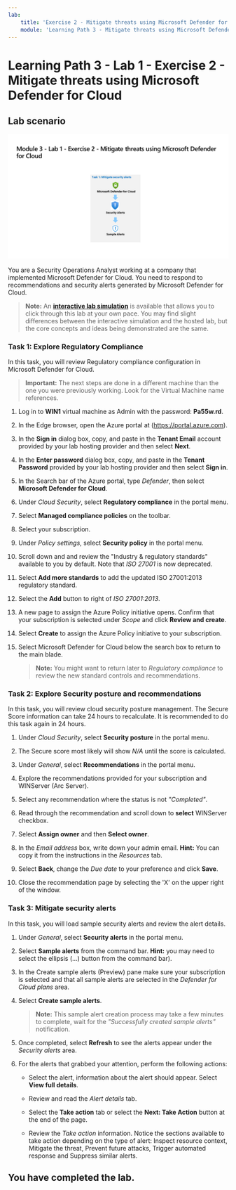 ```yaml
---
lab:
    title: 'Exercise 2 - Mitigate threats using Microsoft Defender for Cloud'
    module: 'Learning Path 3 - Mitigate threats using Microsoft Defender for Cloud'
---
```


# Learning Path 3 - Lab 1 - Exercise 2 - Mitigate threats using Microsoft Defender for Cloud

## Lab scenario

![Lab overview.](../Media/SC-200-Lab_Diagrams_Mod3_L1_Ex2.png)

You are a Security Operations Analyst working at a company that implemented Microsoft Defender for Cloud. You need to respond to recommendations and security alerts generated by Microsoft Defender for Cloud.

>**Note:** An **[interactive lab simulation](https://mslabs.cloudguides.com/guides/SC-200%20Lab%20Simulation%20-%20Mitigate%20threats%20using%20Microsoft%20Defender%20for%20Cloud)** is available that allows you to click through this lab at your own pace. You may find slight differences between the interactive simulation and the hosted lab, but the core concepts and ideas being demonstrated are the same. 


### Task 1: Explore Regulatory Compliance

In this task, you will review Regulatory compliance configuration in Microsoft Defender for Cloud. 

>**Important:** The next steps are done in a different machine than the one you were previously working. Look for the Virtual Machine name references.

1. Log in to **WIN1** virtual machine as Admin with the password: **Pa55w.rd**.  

1. In the Edge browser, open the Azure portal at (https://portal.azure.com).

1. In the **Sign in** dialog box, copy, and paste in the **Tenant Email** account provided by your lab hosting provider and then select **Next**.

1. In the **Enter password** dialog box, copy, and paste in the **Tenant Password** provided by your lab hosting provider and then select **Sign in**.

1. In the Search bar of the Azure portal, type *Defender*, then select **Microsoft Defender for Cloud**.

1. Under *Cloud Security*, select **Regulatory compliance** in the portal menu.

1. Select **Managed compliance policies** on the toolbar.

1. Select your subscription.

1. Under *Policy settings*, select **Security policy** in the portal menu.

1. Scroll down and and review the "Industry & regulatory standards" available to you by default. Note that *ISO 27001* is now deprecated.

1. Select **Add more standards** to add the updated ISO 27001:2013 regulatory standard.

1. Select the **Add** button to right of *ISO 27001:2013*.

1. A new page to assign the Azure Policy initiative opens. Confirm that your subscription is selected under *Scope* and click **Review and create**.

1. Select **Create** to assign the Azure Policy initiative to your subscription.

1. Select Microsoft Defender for Cloud below the search box to return to the main blade.

    >**Note:** You might want to return later to *Regulatory compliance* to review the new standard controls and recommendations.


### Task 2: Explore Security posture and recommendations

In this task, you will review cloud security posture management.  The Secure Score information can take 24 hours to recalculate. It is recommended to do this task again in 24 hours.

1. Under *Cloud Security*, select **Security posture** in the portal menu.

1. The Secure score most likely will show *N/A* until the score is calculated.

1. Under *General*, select **Recommendations** in the portal menu.

1. Explore the recommendations provided for your subscription and WINServer (Arc Server).

1. Select any recommendation where the status is not *"Completed"*.

1. Read through the recommendation and scroll down to **select** WINServer checkbox.

1. Select **Assign owner** and then **Select owner**.

1. In the *Email address* box, write down your admin email. **Hint:** You can copy it from the instructions in the *Resources* tab.

1. Select **Back**, change the *Due date* to your preference and click **Save**.

1. Close the recommendation page by selecting the 'X' on the upper right of the window.


### Task 3: Mitigate security alerts

In this task, you will load sample security alerts and review the alert details.


1. Under *General*, select **Security alerts** in the portal menu.

1. Select **Sample alerts** from the command bar. **Hint:** you may need to select the ellipsis (...) button from the command bar).

1. In the Create sample alerts (Preview) pane make sure your subscription is selected and that all sample alerts are selected in the *Defender for Cloud plans* area.

1. Select **Create sample alerts**.  

    >**Note:** This sample alert creation process may take a few minutes to complete, wait for the *"Successfully created sample alerts"* notification. 

1. Once completed, select **Refresh** to see the alerts appear under the *Security alerts* area.

1. For the alerts that grabbed your attention, perform the following actions:

    - Select the alert, information about the alert should appear. Select **View full details**.

    - Review and read the *Alert details* tab.

    - Select the **Take action** tab or select the **Next: Take Action** button at the end of the page.

    - Review the *Take action* information. Notice the sections available to take action depending on the type of alert: Inspect resource context, Mitigate the threat, Prevent future attacks, Trigger automated response and Suppress similar alerts.

## You have completed the lab.
